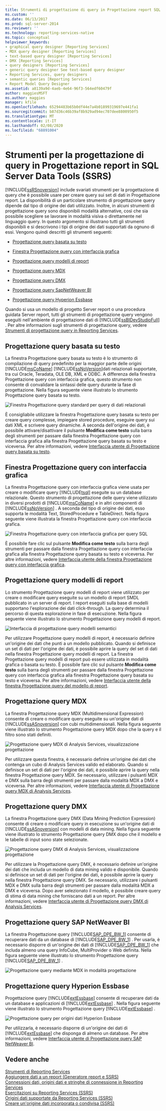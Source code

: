 ```yaml
---
title: Strumenti di progettazione di query in Progettazione report SQL Server Data Tools (SSRS) | Microsoft Docs
ms.custom: ''
ms.date: 06/13/2017
ms.prod: sql-server-2014
ms.reviewer: ''
ms.technology: reporting-services-native
ms.topic: conceptual
helpviewer_keywords:
- graphical query designer [Reporting Services]
- MDX query designer [Reporting Services]
- text-based query designer [Reporting Services]
- DMX [Reporting Services]
- query designers [Reporting Services]
- generic query designer See text-based query designer
- Reporting Services, query designers
- semantic queries [Reporting Services]
- Report Model Query Designer
ms.assetid: a8139a9d-4aeb-4e64-96f3-564edf60479f
author: maggiesMSFT
ms.author: maggies
manager: kfile
ms.openlocfilehash: 65294483b65b0df44e7a4b01899319697e441fa1
ms.sourcegitcommit: b87d36c46b39af8b929ad94ec707dee8800950f5
ms.translationtype: MT
ms.contentlocale: it-IT
ms.lasthandoff: 02/08/2020
ms.locfileid: "68891004"
---
```

# <a name="query-design-tools-in-report-designer-sql-server-data-tools-ssrs"></a>Strumenti per la progettazione di query in Progettazione report in SQL Server Data Tools (SSRS)
  
  [!INCLUDE[ssRSnoversion](../../includes/ssrsnoversion-md.md)] include svariati strumenti per la progettazione di query che è possibile usare per creare query sui set di dati in Progettazione report. La disponibilità di un particolare strumento di progettazione query dipende dal tipo di origine dei dati utilizzato. Inoltre, in alcuni strumenti di progettazione query sono disponibili modalità alternative, così che sia possibile scegliere se lavorare in modalità visiva o direttamente nel linguaggio query. In questo argomento si illustrano tutti gli strumenti disponibili e si descrivono i tipi di origine dei dati supportati da ognuno di essi. Vengono quindi descritti gli strumenti seguenti:  
  
-   [Progettazione query basata su testo](#Textbased)  
  
-   [Finestra Progettazione query con interfaccia grafica](#Graphical)  
  
-   [Progettazione query modelli di report](#Model)  
  
-   [Progettazione query MDX](#MDX)  
  
-   [Progettazione query DMX](#DMX)  
  
-   [Progettazione query SapNetWeaver BI](#SAPBW)  
  
-   [Progettazione query Hyperion Essbase](#Hyperion)  
  
 Quando si usa un modello di progetto Server report o una procedura guidata Server report, tutti gli strumenti di progettazione query vengono eseguiti nell'ambiente di progettazione dati di [!INCLUDE[ssBIDevStudioFull](../../includes/ssbidevstudiofull-md.md)] . Per altre informazioni sugli strumenti di progettazione query, vedere [Strumenti di progettazione query in Reporting Services](../reporting-services-query-designers.md).  
  
##  <a name="Textbased"></a>Progettazione query basata su testo  
 La finestra Progettazione query basata su testo è lo strumento di compilazione di query predefinito per la maggior parte delle origini [!INCLUDE[msCoName](../../../includes/msconame-md.md)] [!INCLUDE[ssNoVersion](../../../includes/ssnoversion-md.md)]dati relazionali supportate, tra cui Oracle, Teradata, OLE DB, XML e ODBC. A differenza della finestra Progettazione query con interfaccia grafica, questo strumento non consente di convalidare la sintassi delle query durante la fase di progettazione. Nella figura seguente viene illustrato lo strumento Progettazione query basata su testo.  
  
 ![Finestra Progettazione query standard per query di dati relazionali](https://docs.microsoft.com/analysis-services/analysis-services/media/rsqd-dsaw-sql-generic.gif "Finestra Progettazione query standard per query di dati relazionali")  
  
 È consigliabile utilizzare la finestra Progettazione query basata su testo per creare query complesse, impiegare stored procedure, eseguire query sui dati XML e scrivere query dinamiche. A seconda dell'origine dei dati, è possibile attivare/disattivare il pulsante **Modifica come testo** sulla barra degli strumenti per passare dalla finestra Progettazione query con interfaccia grafica alla finestra Progettazione query basata su testo e viceversa. Per altre informazioni, vedere [Interfaccia utente di Progettazione query basata su testo](../text-based-query-designer-user-interface.md).  
  
##  <a name="Graphical"></a>Finestra Progettazione query con interfaccia grafica  
 La finestra Progettazione query con interfaccia grafica viene usata per creare o modificare query [!INCLUDE[tsql](../../includes/tsql-md.md)] eseguite su un database relazionale. Questo strumento di progettazione delle query viene utilizzato in diversi prodotti di [!INCLUDE[msCoName](../../../includes/msconame-md.md)] e in altri componenti di [!INCLUDE[ssNoVersion](../../../includes/ssnoversion-md.md)] . A seconda del tipo di origine dei dati, esso supporta le modalità Text, StoredProcedure e TableDirect. Nella figura seguente viene illustrata la finestra Progettazione query con interfaccia grafica.  
  
 ![Finestra Progettazione query con interfaccia grafica per query SQL](../media/rsqd-dsaw-sql.gif "Finestra Progettazione query con interfaccia grafica per query SQL")  
  
 È possibile fare clic sul pulsante **Modifica come testo** sulla barra degli strumenti per passare dalla finestra Progettazione query con interfaccia grafica alla finestra Progettazione query basata su testo e viceversa. Per altre informazioni, vedere [Interfaccia utente della finestra Progettazione query con interfaccia grafica](graphical-query-designer-user-interface.md).  
  
##  <a name="Model"></a>Progettazione query modelli di report  
 Lo strumento Progettazione query modelli di report viene utilizzato per creare o modificare query eseguite su un modello di report SMDL pubblicato in un server di report. I report eseguiti sulla base di modelli supportano l'esplorazione dei dati click-through. La query determina il percorso di questa esplorazione in fase di esecuzione. Nella figura seguente viene illustrato lo strumento Progettazione query modelli di report.  
  
 ![Interfaccia di progettazione query modelli semantici](../media/rsqd-dsawmodel-smql.gif "Interfaccia di progettazione query modelli semantici")  
  
 Per utilizzare Progettazione query modelli di report, è necessario definire un'origine dei dati che punti a un modello pubblicato. Quando si definisce un set di dati per l'origine dei dati, è possibile aprire la query del set di dati nella finestra Progettazione query modelli di report. La finestra Progettazione query modelli di report può essere utilizzata in modalità grafica o basata su testo. È possibile fare clic sul pulsante **Modifica come testo** sulla barra degli strumenti per passare dalla finestra Progettazione query con interfaccia grafica alla finestra Progettazione query basata su testo e viceversa. Per altre informazioni, vedere [Interfaccia utente della finestra Progettazione query del modello di report](report-model-query-designer-user-interface.md).  
  
##  <a name="MDX"></a>Progettazione query MDX  
 La finestra Progettazione query MDX (Multidimensional Expression) consente di creare o modificare query eseguite su un'origine dati di [!INCLUDE[ssASnoversion](../../../includes/ssasnoversion-md.md)] con cubi multidimensionali. Nella figura seguente viene illustrato lo strumento Progettazione query MDX dopo che la query e il filtro sono stati definiti.  
  
 ![Progettazione query MDX di Analysis Services, visualizzazione progettazione](https://docs.microsoft.com/analysis-services/analysis-services/media/rsqd-dsawas-mdx-designmode.gif "Progettazione query MDX di Analysis Services, visualizzazione progettazione")  
  
 Per utilizzare questa finestra, è necessario definire un'origine dei dati che contenga un cubo di Analysis Services valido ed elaborato. Quando si definisce un set di dati per l'origine dei dati, è possibile aprire la query nella finestra Progettazione query MDX. Se necessario, utilizzare i pulsanti MDX e DMX sulla barra degli strumenti per passare dalla modalità MDX a DMX e viceversa. Per altre informazioni, vedere [Interfaccia utente di Progettazione query MDX di Analysis Services](analysis-services-mdx-query-designer-user-interface.md).  
  
##  <a name="DMX"></a>Progettazione query DMX  
 La finestra Progettazione query DMX (Data Mining Prediction Expression) consente di creare o modificare query in esecuzione su un'origine dati di [!INCLUDE[ssASnoversion](../../../includes/ssasnoversion-md.md)] con modelli di data mining. Nella figura seguente viene illustrato lo strumento Progettazione query DMX dopo che il modello e le tabelle di input sono state selezionate.  
  
 ![Progettazione query DMX di Analysis Services, visualizzazione progettazione](../media/rsqd-dsawas-dmx-designmode.gif "Progettazione query DMX di Analysis Services, visualizzazione progettazione")  
  
 Per utilizzare la Progettazione query DMX, è necessario definire un'origine dei dati che includa un modello di data mining valido e disponibile. Quando si definisce un set di dati per l'origine dei dati, è possibile aprire la query nella finestra Progettazione query DMX. Se necessario, utilizzare i pulsanti MDX e DMX sulla barra degli strumenti per passare dalla modalità MDX a DMX e viceversa. Dopo aver selezionato il modello, è possibile creare query di stima di data mining che forniscano dati a un report. Per altre informazioni, vedere [Interfaccia utente di Progettazione query DMX di Analysis Services](analysis-services-dmx-query-designer-user-interface.md).  
  
##  <a name="SAPBW"></a>Progettazione query SAP NetWeaver BI  
 La finestra Progettazione query [!INCLUDE[SAP_DPE_BW_1](../../../includes/sap-dpe-bw-1-md.md)] consente di recuperare dati da un database di [!INCLUDE[SAP_DPE_BW_1](../../../includes/sap-dpe-bw-1-md.md)] . Per usarla, è necessario disporre di un'origine dei dati di [!INCLUDE[SAP_DPE_BW_1](../../../includes/sap-dpe-bw-1-md.md)] che includa almeno una query InfoCube, MultiProvider o Web definita. Nella figura seguente viene illustrato lo strumento Progettazione query [!INCLUDE[SAP_DPE_BW_1](../../../includes/sap-dpe-bw-1-md.md)] .  
  
 ![Progettazione query mediante MDX in modalità progettazione](../media/rsqd-dssapbw-mdx-designmode.gif "Progettazione query mediante MDX in modalità progettazione")  
  
##  <a name="Hyperion"></a>Progettazione query Hyperion Essbase  
 Progettazione query [!INCLUDE[extEssbase](../../../includes/extessbase-md.md)] consente di recuperare dati da un database e applicazioni di [!INCLUDE[extEssbase](../../../includes/extessbase-md.md)] . Nella figura seguente viene illustrato lo strumento Progettazione query [!INCLUDE[extEssbase](../../../includes/extessbase-md.md)] .  
  
 ![Progettazione query per origini dati Hyperion Essbase](../media/rsqd-dshyperionessbase-mdx-designmode.gif "Progettazione query per origini dati Hyperion Essbase")  
  
 Per utilizzarla, è necessario disporre di un'origine dei dati di [!INCLUDE[extEssbase](../../../includes/extessbase-md.md)] che disponga di almeno un database. Per altre informazioni, vedere [Interfaccia utente di Progettazione query SAP NetWeaver BI](sap-netweaver-bi-query-designer-user-interface.md).  
  
## <a name="see-also"></a>Vedere anche  
 [Strumenti di Reporting Services](../tools/reporting-services-tools.md)   
 [Aggiungere dati a un report &#40;Generatore report e SSRS&#41;](report-datasets-ssrs.md)   
 [Connessioni dati, origini dati e stringhe di connessione in Reporting Services](../data-connections-data-sources-and-connection-strings-in-reporting-services.md)   
 [Esercitazioni su Reporting Services &#40;SSRS&#41;](../reporting-services-tutorials-ssrs.md)   
 [Origini dati supportate da Reporting Services &#40;SSRS&#41;](../create-deploy-and-manage-mobile-and-paginated-reports.md)   
 [Creare un'origine dati incorporata o condivisa &#40;SSRS&#41;](../create-an-embedded-or-shared-data-source-ssrs.md)  
  
  
